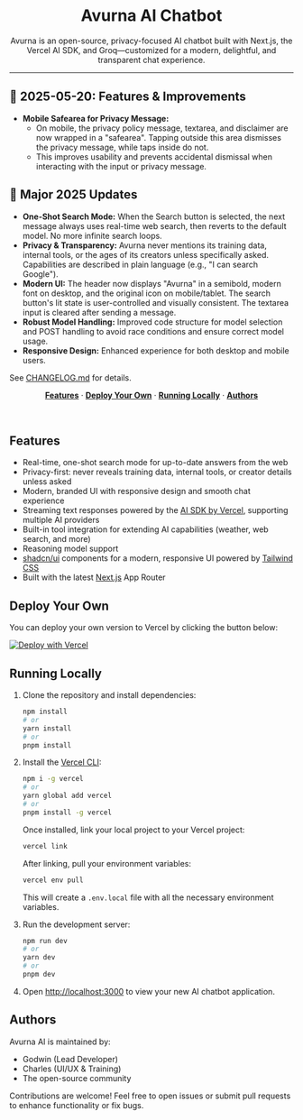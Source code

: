 
<h1 align="center">Avurna AI Chatbot</h1>

<p align="center">
  Avurna is an open-source, privacy-focused AI chatbot built with Next.js, the Vercel AI SDK, and Groq—customized for a modern, delightful, and transparent chat experience.

---

</p>


## 🚀 2025-05-20: Features & Improvements

- **Mobile Safearea for Privacy Message:**
  - On mobile, the privacy policy message, textarea, and disclaimer are now wrapped in a "safearea". Tapping outside this area dismisses the privacy message, while taps inside do not.
  - This improves usability and prevents accidental dismissal when interacting with the input or privacy message.

## 🚀 Major 2025 Updates

- **One-Shot Search Mode:** When the Search button is selected, the next message always uses real-time web search, then reverts to the default model. No more infinite search loops.
- **Privacy & Transparency:** Avurna never mentions its training data, internal tools, or the ages of its creators unless specifically asked. Capabilities are described in plain language (e.g., "I can search Google").
- **Modern UI:** The header now displays "Avurna" in a semibold, modern font on desktop, and the original icon on mobile/tablet. The search button's lit state is user-controlled and visually consistent. The textarea input is cleared after sending a message.
- **Robust Model Handling:** Improved code structure for model selection and POST handling to avoid race conditions and ensure correct model usage.
- **Responsive Design:** Enhanced experience for both desktop and mobile users.

See [CHANGELOG.md](./CHANGELOG.md) for details.
</p>

<p align="center">
  <a href="#features"><strong>Features</strong></a> ·
  <a href="#deploy-your-own"><strong>Deploy Your Own</strong></a> ·
  <a href="#running-locally"><strong>Running Locally</strong></a> ·
  <a href="#authors"><strong>Authors</strong></a>
</p>
<br/>

## Features

- Real-time, one-shot search mode for up-to-date answers from the web
- Privacy-first: never reveals training data, internal tools, or creator details unless asked
- Modern, branded UI with responsive design and smooth chat experience
- Streaming text responses powered by the [AI SDK by Vercel](https://sdk.vercel.ai/docs), supporting multiple AI providers
- Built-in tool integration for extending AI capabilities (weather, web search, and more)
- Reasoning model support
- [shadcn/ui](https://ui.shadcn.com/) components for a modern, responsive UI powered by [Tailwind CSS](https://tailwindcss.com)
- Built with the latest [Next.js](https://nextjs.org) App Router

## Deploy Your Own

You can deploy your own version to Vercel by clicking the button below:

[![Deploy with Vercel](https://vercel.com/button)](https://vercel.com/new/clone?project-name=Vercel+x+Groq+Chatbot&repository-name=ai-sdk-starter-groq&repository-url=https%3A%2F%2Fgithub.com%2Fvercel-labs%2Fai-sdk-starter-groq&demo-title=Vercel+x+Groq+Chatbot&demo-url=https%3A%2F%2Fai-sdk-starter-groq.labs.vercel.dev%2F&demo-description=A+simple+chatbot+application+built+with+Next.js+that+uses+Groq+via+the+AI+SDK+and+the+Vercel+Marketplace&products=%5B%7B%22type%22%3A%22integration%22%2C%22protocol%22%3A%22ai%22%2C%22productSlug%22%3A%22api-key%22%2C%22integrationSlug%22%3A%22groq%22%7D%5D)

## Running Locally

1. Clone the repository and install dependencies:

   ```bash
   npm install
   # or
   yarn install
   # or
   pnpm install
   ```

2. Install the [Vercel CLI](https://vercel.com/docs/cli):

   ```bash
   npm i -g vercel
   # or
   yarn global add vercel
   # or
   pnpm install -g vercel
   ```

   Once installed, link your local project to your Vercel project:

   ```bash
   vercel link
   ```

   After linking, pull your environment variables:

   ```bash
   vercel env pull
   ```

   This will create a `.env.local` file with all the necessary environment variables.

3. Run the development server:

   ```bash
   npm run dev
   # or
   yarn dev
   # or
   pnpm dev
   ```

4. Open [http://localhost:3000](http://localhost:3000) to view your new AI chatbot application.

## Authors

Avurna AI is maintained by:

- Godwin (Lead Developer)
- Charles (UI/UX & Training)
- The open-source community

Contributions are welcome! Feel free to open issues or submit pull requests to enhance functionality or fix bugs.
